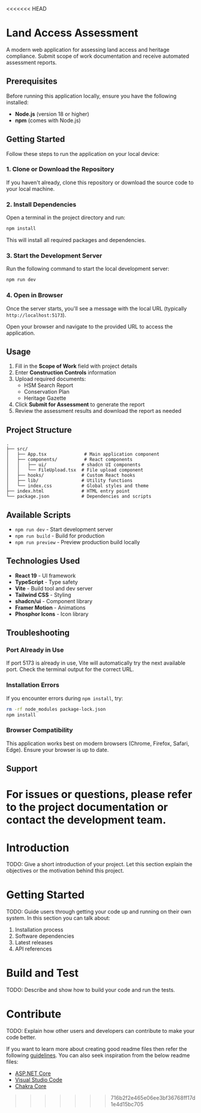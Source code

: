 <<<<<<< HEAD
# Land Access Assessment

A modern web application for assessing land access and heritage compliance. Submit scope of work documentation and receive automated assessment reports.

## Prerequisites

Before running this application locally, ensure you have the following installed:

- **Node.js** (version 18 or higher)
- **npm** (comes with Node.js)

## Getting Started

Follow these steps to run the application on your local device:

### 1. Clone or Download the Repository

If you haven't already, clone this repository or download the source code to your local machine.

### 2. Install Dependencies

Open a terminal in the project directory and run:

```bash
npm install
```

This will install all required packages and dependencies.

### 3. Start the Development Server

Run the following command to start the local development server:

```bash
npm run dev
```

### 4. Open in Browser

Once the server starts, you'll see a message with the local URL (typically `http://localhost:5173`). 

Open your browser and navigate to the provided URL to access the application.

## Usage

1. Fill in the **Scope of Work** field with project details
2. Enter **Construction Controls** information
3. Upload required documents:
   - HSM Search Report
   - Conservation Plan
   - Heritage Gazette
4. Click **Submit for Assessment** to generate the report
5. Review the assessment results and download the report as needed

## Project Structure

```
.
├── src/
│   ├── App.tsx              # Main application component
│   ├── components/          # React components
│   │   ├── ui/             # shadcn UI components
│   │   └── FileUpload.tsx  # File upload component
│   ├── hooks/              # Custom React hooks
│   ├── lib/                # Utility functions
│   └── index.css           # Global styles and theme
├── index.html              # HTML entry point
└── package.json            # Dependencies and scripts
```

## Available Scripts

- `npm run dev` - Start development server
- `npm run build` - Build for production
- `npm run preview` - Preview production build locally

## Technologies Used

- **React 19** - UI framework
- **TypeScript** - Type safety
- **Vite** - Build tool and dev server
- **Tailwind CSS** - Styling
- **shadcn/ui** - Component library
- **Framer Motion** - Animations
- **Phosphor Icons** - Icon library

## Troubleshooting

### Port Already in Use

If port 5173 is already in use, Vite will automatically try the next available port. Check the terminal output for the correct URL.

### Installation Errors

If you encounter errors during `npm install`, try:

```bash
rm -rf node_modules package-lock.json
npm install
```

### Browser Compatibility

This application works best on modern browsers (Chrome, Firefox, Safari, Edge). Ensure your browser is up to date.

## Support

For issues or questions, please refer to the project documentation or contact the development team.
=======
# Introduction 
TODO: Give a short introduction of your project. Let this section explain the objectives or the motivation behind this project. 

# Getting Started
TODO: Guide users through getting your code up and running on their own system. In this section you can talk about:
1.	Installation process
2.	Software dependencies
3.	Latest releases
4.	API references

# Build and Test
TODO: Describe and show how to build your code and run the tests. 

# Contribute
TODO: Explain how other users and developers can contribute to make your code better. 

If you want to learn more about creating good readme files then refer the following [guidelines](https://docs.microsoft.com/en-us/azure/devops/repos/git/create-a-readme?view=azure-devops). You can also seek inspiration from the below readme files:
- [ASP.NET Core](https://github.com/aspnet/Home)
- [Visual Studio Code](https://github.com/Microsoft/vscode)
- [Chakra Core](https://github.com/Microsoft/ChakraCore)
>>>>>>> 716b2f2e465e06ee3bf36768ff17d1e4d15bc705
